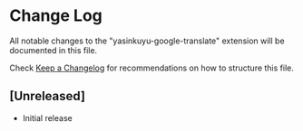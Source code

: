 # Change Log

All notable changes to the "yasinkuyu-google-translate" extension will be documented in this file.

Check [Keep a Changelog](http://keepachangelog.com/) for recommendations on how to structure this file.

## [Unreleased]

- Initial release
